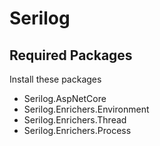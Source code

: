 # Serilog

## Required Packages
Install these packages
- Serilog.AspNetCore
- Serilog.Enrichers.Environment
- Serilog.Enrichers.Thread
- Serilog.Enrichers.Process